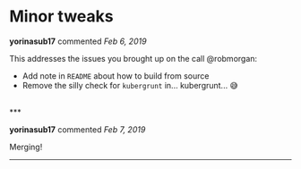 # Minor tweaks

**yorinasub17** commented *Feb 6, 2019*

This addresses the issues you brought up on the call @robmorgan:

- Add note in `README` about how to build from source
- Remove the silly check for `kubergrunt` in... kubergrunt... 😅 
<br />
***


**yorinasub17** commented *Feb 7, 2019*

Merging!
***

